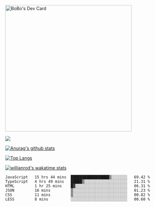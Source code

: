 <a href="https://app.daily.dev/bobostudio"><img src="https://api.daily.dev/devcards/f013586a91f44c6bb48daaad096b5da2.png?r=l9i" width="400" alt="BoBo's Dev Card"/></a>
<!-- <div align="center"><a href="https://app.daily.dev/bobocode"><img src="https://api.daily.dev/devcards/e055a18cb8284958ba546ef75ce2dee9.png?r=4fd" width="400" alt="Lin JinBo's Dev Card"/></a></div> -->

![](https://blog-img-1252233196.cos.ap-guangzhou.myqcloud.com/github-home.png)
     
[![Anurag's github stats](https://github-readme-stats.vercel.app/api?username=BB-Code&count_private=true&show_icons=true)](https://github.com/BB-Code/github-readme-stats)

[![Top Langs](https://github-readme-stats.vercel.app/api/top-langs/?username=BB-Code&layout=compact)](https://github.com/BB-Code/github-readme-stats)

[![willianrod's wakatime stats](https://github-readme-stats.vercel.app/api/wakatime?username=bobocode&layout=compact)](https://github.com/BB-Code/github-readme-stats)

<!--
**BB-Code/BB-Code** is a ✨ _special_ ✨ repository because its `README.md` (this file) appears on your GitHub profile.

Here are some ideas to get you started:

- 🔭 I’m currently working on ...
- 🌱 I’m currently learning ...
- 👯 I’m looking to collaborate on ...
- 🤔 I’m looking for help with ...
- 💬 Ask me about ...
- 📫 How to reach me: ...
- 😄 Pronouns: ...
- ⚡ Fun fact: ...
-->

<!--START_SECTION:waka-->

```text
JavaScript   15 hrs 44 mins  █████████████████▒░░░░░░░   69.42 %
TypeScript   4 hrs 49 mins   █████▒░░░░░░░░░░░░░░░░░░░   21.31 %
HTML         1 hr 25 mins    █▓░░░░░░░░░░░░░░░░░░░░░░░   06.31 %
JSON         16 mins         ▒░░░░░░░░░░░░░░░░░░░░░░░░   01.23 %
CSS          11 mins         ▒░░░░░░░░░░░░░░░░░░░░░░░░   00.82 %
LESS         8 mins          ░░░░░░░░░░░░░░░░░░░░░░░░░   00.60 %
```

<!--END_SECTION:waka-->



